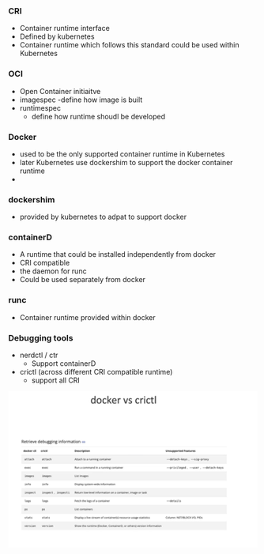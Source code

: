 ### CRI
- Container runtime interface
- Defined by kubernetes 
- Container runtime which follows this standard could be used within Kubernetes

### OCI
- Open Container initiaitve
- imagespec
	-define how image is built
- runtimespec
	- define how runtime shoudl be developed

### Docker
- used to be the only supported container runtime in Kubernetes
- later Kubernetes use dockershim to support the docker container runtime
- 
### dockershim
- provided by kubernetes to adpat to support docker

### containerD
- A runtime that could be installed independently from docker
- CRI compatible
- the daemon for runc
- Could be used separately from docker

### runc
- Container runtime provided within docker

### Debugging tools
- nerdctl / ctr
	- Support containerD
- crictl (across different CRI compatible runtime)
	- support all CRI

![](attachments/Pasted%20image%2020250907001622.png)